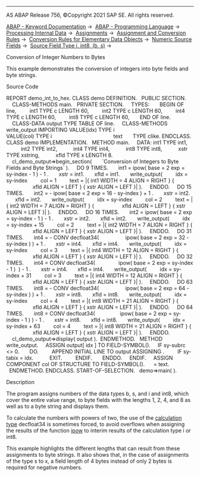   

* * *

AS ABAP Release 756, ©Copyright 2021 SAP SE. All rights reserved.

[ABAP - Keyword Documentation](javascript:call_link\('abenabap.htm'\)) →  [ABAP - Programming Language](javascript:call_link\('abenabap_reference.htm'\)) →  [Processing Internal Data](javascript:call_link\('abenabap_data_working.htm'\)) →  [Assignments](javascript:call_link\('abenvalue_assignments.htm'\)) →  [Assignment and Conversion Rules](javascript:call_link\('abenconversion_rules.htm'\)) →  [Conversion Rules for Elementary Data Objects](javascript:call_link\('abenconversion_elementary.htm'\)) →  [Numeric Source Fields](javascript:call_link\('abennumeric_source_fields.htm'\)) →  [Source Field Type i, int8, (b, s)](javascript:call_link\('abenconversion_type_ibs.htm'\)) → 

Conversion of Integer Numbers to Bytes

This example demonstrates the conversion of integers into byte fields and byte strings.

Source Code

REPORT demo\_int\_to\_hex.
CLASS demo DEFINITION.
  PUBLIC SECTION.
    CLASS-METHODS main.
  PRIVATE SECTION.
    TYPES:
      BEGIN OF line,
        int1 TYPE c LENGTH 60,
        int2 TYPE c LENGTH 60,
        int4 TYPE c LENGTH 60,
        int8 TYPE c LENGTH 60,
      END OF line.
    CLASS-DATA output TYPE TABLE OF line.
    CLASS-METHODS write\_output IMPORTING VALUE(idx) TYPE i
                                         VALUE(col) TYPE i
                                         text       TYPE clike.
ENDCLASS.
CLASS demo IMPLEMENTATION.
  METHOD main.
    DATA: int1 TYPE int1,
          int2 TYPE int2,
          int4 TYPE int4,
          int8 TYPE int8,
          xstr TYPE xstring,
          xfld TYPE x LENGTH 8.
    cl\_demo\_output=>begin\_section(
      \`Conversion of Integers to Byte Fields and Byte Strings\` ).
    DO 9 TIMES.
      int1 = ipow( base = 2 exp = sy-index - 1 ) - 1 .
      xstr = int1.
      xfld = int1.
      write\_output(
        idx = sy-index
        col = 1
        text = |{ int1 WIDTH = 4 ALIGN = RIGHT } {
                  xfld ALIGN = LEFT } { xstr ALIGN = LEFT }| ).
    ENDDO.
    DO 15 TIMES.
      int2 = - ipow( base = 2 exp = 16 - sy-index ) + 1 .
      xstr = int2.
      xfld = int2.
      write\_output(
        idx = sy-index
        col = 2
        text = |{ int2 WIDTH = 7 ALIGN = RIGHT } {
                  xfld ALIGN = LEFT } { xstr ALIGN = LEFT }| ).
    ENDDO.
    DO 16 TIMES.
      int2 = ipow( base = 2 exp = sy-index - 1 ) - 1 .
      xstr = int2.
      xfld = int2.
      write\_output(
        idx = sy-index + 15
        col = 2
        text = |{ int2 WIDTH = 7 ALIGN = RIGHT } {
                  xfld ALIGN = LEFT } { xstr ALIGN = LEFT }| ).
    ENDDO.
    DO 31 TIMES.
      int4 = - CONV decfloat34(
                 ipow( base = 2 exp = 32 - sy-index ) ) + 1 .
      xstr = int4.
      xfld = int4.
      write\_output(
        idx = sy-index
        col = 3
        text = |{ int4 WIDTH = 12 ALIGN = RIGHT } {
                  xfld ALIGN = LEFT } { xstr ALIGN = LEFT }| ).
    ENDDO.
    DO 32 TIMES.
      int4 = CONV decfloat34(
               ipow( base = 2 exp = sy-index - 1 )  ) - 1 .
      xstr = int4.
      xfld = int4.
      write\_output(
        idx = sy-index + 31
        col = 3
        text = |{ int4 WIDTH = 12 ALIGN = RIGHT } {
                  xfld ALIGN = LEFT } { xstr ALIGN = LEFT }| ).
    ENDDO.
    DO 63 TIMES.
      int8 = - CONV decfloat34(
                 ipow( base = 2 exp = 64 - sy-index ) ) + 1 .
      xstr = int8.
      xfld = int8.
      write\_output(
        idx = sy-index
        col = 4
        text = |{ int8 WIDTH = 21 ALIGN = RIGHT } {
                  xfld ALIGN = LEFT } { xstr ALIGN = LEFT }| ).
    ENDDO.
    DO 64 TIMES.
      int8 = CONV decfloat34(
                ipow( base = 2 exp = sy-index - 1 ) ) - 1 .
      xstr = int8.
      xfld = int8.
      write\_output(
        idx = sy-index + 63
        col = 4
        text = |{ int8 WIDTH = 21 ALIGN = RIGHT } {
                  xfld ALIGN = LEFT } { xstr ALIGN = LEFT }| ).
    ENDDO.
    cl\_demo\_output=>display( output ).  ENDMETHOD.
  METHOD write\_output.
    ASSIGN output\[ idx \] TO FIELD-SYMBOL(<line>).
    IF sy-subrc <> 0.
      DO.
        APPEND INITIAL LINE TO output ASSIGNING <line>.
        IF sy-tabix = idx.
          EXIT.
        ENDIF.
      ENDDO.
    ENDIF.
    ASSIGN COMPONENT col OF STRUCTURE <line> TO FIELD-SYMBOL(<col>).
    <col> = text.
  ENDMETHOD.
ENDCLASS.
START-OF-SELECTION.
  demo=>main( ).

Description

The program assigns numbers of the data types b, s, and i and int8, which cover the entire value range, to byte fields with the lengths 1, 2, 4, and 8 as well as to a byte string and displays them.

To calculate the numbers with powers of two, the use of the [calculation type](javascript:call_link\('abenarith_type.htm'\)) decfloat34 is sometimes forced, to avoid overflows when assigning the results of the function [ipow](javascript:call_link\('abenipow_function_abexa.htm'\)) to interim results of the calculation type i or int8.

This example highlights the different lengths that can result from these assignments to byte strings. It also shows that, in the case of assignments of the type s to x, a field length of 4 bytes instead of only 2 bytes is required for negative numbers.